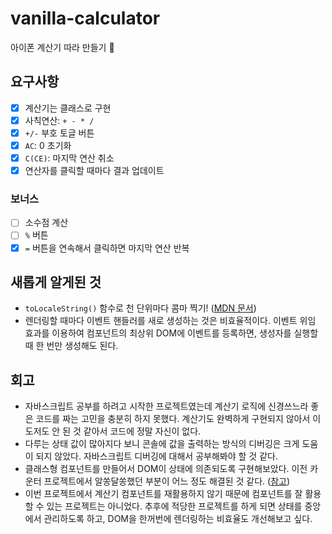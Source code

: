 # vanilla-calculator

아이폰 계산기 따라 만들기 🤔

## 요구사항

- [x] 계산기는 클래스로 구현
- [x] 사칙연산: `+ - * /`
- [x] `+/-` 부호 토글 버튼
- [x] `AC`: 0 초기화
- [x] `C(CE)`: 마지막 연산 취소
- [x] 연산자를 클릭할 때마다 결과 업데이트

### 보너스

- [ ] 소수점 계산
- [ ] `%` 버튼
- [x] `=` 버튼을 연속해서 클릭하면 마지막 연산 반복

## 새롭게 알게된 것

- `toLocaleString()` 함수로 천 단위마다 콤마 찍기! ([MDN 문서](https://developer.mozilla.org/ko/docs/Web/JavaScript/Reference/Global_Objects/Array/toLocaleString))
- 렌더링할 때마다 이벤트 핸들러를 새로 생성하는 것은 비효율적이다. 이벤트 위임 효과를 이용하여 컴포넌트의 최상위 DOM에 이벤트를 등록하면, 생성자를 실행할 때 한 번만 생성해도 된다.

## 회고

- 자바스크립트 공부를 하려고 시작한 프로젝트였는데 계산기 로직에 신경쓰느라 좋은 코드를 짜는 고민을 충분히 하지 못했다. 계산기도 완벽하게 구현되지 않아서 이도저도 안 된 것 같아서 코드에 정말 자신이 없다.
- 다루는 상태 값이 많아지다 보니 콘솔에 값을 출력하는 방식의 디버깅은 크게 도움이 되지 않았다. 자바스크립트 디버깅에 대해서 공부해봐야 할 것 같다.
- 클래스형 컴포넌트를 만들어서 DOM이 상태에 의존되도록 구현해보았다. 이전 카운터 프로젝트에서 알쏭달쏭했던 부분이 어느 정도 해결된 것 같다. ([참고](https://junilhwang.github.io/TIL/Javascript/Design/Vanilla-JS-Component/#vanilla-javascript%E1%84%85%E1%85%A9-%E1%84%8B%E1%85%B0%E1%86%B8-%E1%84%8F%E1%85%A5%E1%86%B7%E1%84%91%E1%85%A9%E1%84%82%E1%85%A5%E1%86%AB%E1%84%90%E1%85%B3-%E1%84%86%E1%85%A1%E1%86%AB%E1%84%83%E1%85%B3%E1%86%AF%E1%84%80%E1%85%B5))
- 이번 프로젝트에서 계산기 컴포넌트를 재활용하지 않기 때문에 컴포넌트를 잘 활용할 수 있는 프로젝트는 아니었다. 추후에 적당한 프로젝트를 하게 되면 상태를 중앙에서 관리하도록 하고, DOM을 한꺼번에 렌더링하는 비효율도 개선해보고 싶다.
